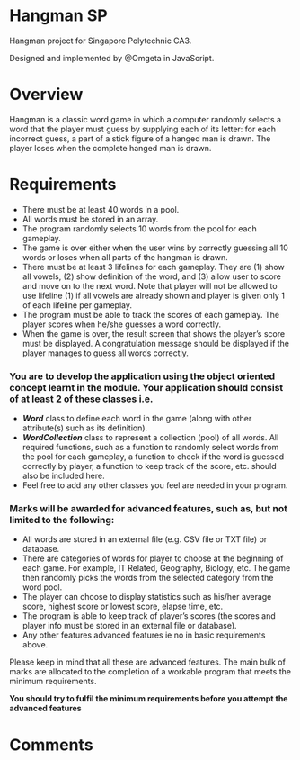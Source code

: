 # Hangman SP

Hangman project for Singapore Polytechnic CA3.

Designed and implemented by @Omgeta in JavaScript.


# Overview

Hangman is a classic word game in which a computer randomly selects a word that the player must guess by supplying each of its letter: for each incorrect guess, a part of a stick figure of a hanged man is drawn. The player loses when the complete hanged man is drawn.


# Requirements

- There must be at least 40 words in a pool. 
- All words must be stored in an array. 
- The program randomly selects 10 words from the pool for each gameplay. 
- The game is over either when the user wins by correctly guessing all 10 words or loses when all parts of the hangman is drawn. 
- There must be at least 3 lifelines for each gameplay. They are (1) show all vowels, (2) show definition of the word, and (3) allow user to score and move on to the next word. Note that player will not be allowed to use lifeline (1) if all vowels are already shown and player is given only 1 of each lifeline per gameplay. 
- The program must be able to track the scores of each gameplay. The player scores when he/she guesses a word correctly.
- When the game is over, the result screen that shows the player’s score must be displayed. A congratulation message should be displayed if the player manages to guess all words correctly.

### You are to develop the application using the object oriented concept learnt in the module. Your application should consist of at least 2 of these classes i.e.

- ***Word*** class to define each word in the game (along with other attribute(s) such as its definition). 
- ***WordCollection*** class to represent a collection (pool) of all words. All required functions, such as a function to randomly select words from the pool for each gameplay, a function to check if the word is guessed correctly by player, a function to keep track of the score, etc. should also be included here.
- Feel free to add any other classes you feel are needed in your program. 

### Marks will be awarded for advanced features, such as, but not limited to the following:

- All words are stored in an external file (e.g. CSV file or TXT file) or database. 
- There are categories of words for player to choose at the beginning of each game. For example, IT Related, Geography, Biology, etc. The game then randomly picks the words from the selected category from the word pool. 
- The player can choose to display statistics such as his/her average score, highest score or lowest score, elapse time, etc. 
- The program is able to keep track of player’s scores (the scores and player info must be stored in an external file or database). 
- Any other features advanced features ie no in basic requirements above. 

Please keep in mind that all these are advanced features. The main bulk of marks are allocated to the completion of a workable program that meets the minimum requirements.

**You should try to fulfil the minimum requirements before you attempt the advanced features**

# Comments



